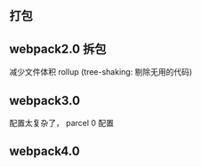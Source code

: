 ## 打包
## webpack2.0 拆包
减少文件体积
rollup (tree-shaking: 剔除无用的代码)
## webpack3.0
配置太复杂了，
parcel 0 配置
## webpack4.0
